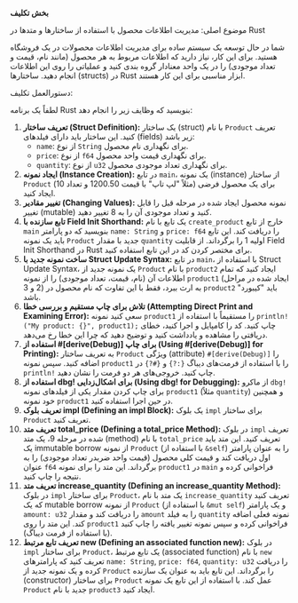 **بخش تکلیف**

موضوع اصلی: مدیریت اطلاعات محصول با استفاده از ساختارها و متدها در Rust

شما در حال توسعه یک سیستم ساده برای مدیریت اطلاعات محصولات در یک فروشگاه هستید. برای این کار، نیاز دارید که اطلاعات مربوط به هر محصول (مانند نام، قیمت و تعداد موجودی) را در یک واحد معنادار گروه بندی کنید و عملیاتی را روی این اطلاعات انجام دهید. ساختارها (structs) در Rust ابزار مناسبی برای این کار هستند.

دستورالعمل تکلیف:

لطفاً یک برنامه Rust بنویسید که وظایف زیر را انجام دهد:

1. **تعریف ساختار (Struct Definition):** یک ساختار (struct) با نام `Product` تعریف کنید. این ساختار باید دارای فیلدهای (fields) زیر باشد:
   * `name`: از نوع `String` برای نگهداری نام محصول.
   * `price`: از نوع `f64` برای نگهداری قیمت واحد محصول.
   * `quantity`: از نوع `u32` برای نگهداری تعداد موجودی محصول.
2. **ایجاد نمونه (Instance Creation):** در تابع `main`، یک نمونه (instance) از ساختار `Product` برای یک محصول فرضی (مثلاً "لپ تاپ" با قیمت 1200.50 و تعداد 10) ایجاد کنید.
3. **تغییر مقادیر (Changing Values):** نمونه محصول ایجاد شده در مرحله قبل را قابل تغییر (mutable) کنید و تعداد موجودی آن را به 8 تغییر دهید.
4. **تابع سازنده با Field Init Shorthand:** یک تابع با نام `create_product` خارج از تابع `main` بنویسید که دو پارامتر `name: String` و `price: f64` را دریافت کند. این تابع باید یک نمونه `Product` جدید با مقدار `quantity` اولیه 1 را برگرداند. از قابلیت Field Init Shorthand در Rust برای مختصر کردن کد در این تابع استفاده کنید.
5. **ساخت نمونه جدید با Struct Update Syntax:** در تابع `main`، با استفاده از Struct Update Syntax، یک نمونه جدید از `Product` با نام `product2` ایجاد کنید که تمام اطلاعات آن (نام، قیمت، تعداد موجودی) را از نمونه `product1` (ایجاد شده در مراحل 2 و 3) به ارث ببرد، فقط با این تفاوت که نام محصول در `product2` باید "کیبورد" باشد.
6. **تلاش برای چاپ مستقیم و بررسی خطا (Attempting Direct Print and Examining Error):** سعی کنید نمونه `product1` را مستقیماً با استفاده از `println!("My product: {}", product1);` چاپ کنید. کد را کامپایل و اجرا کنید، خطای دریافتی را مشاهده و یادداشت کنید و توضیح دهید که چرا این خطا رخ می‌دهد.
7. **استفاده از #[derive(Debug)] برای چاپ (Using #[derive(Debug)] for Printing):** به تعریف ساختار `Product` ویژگی (attribute) `#[derive(Debug)]` را اضافه کنید. سپس نمونه `product1` را با استفاده از فرمت‌های دیباگ `{:?}` و `{#?}` در `println!` چاپ کنید. خروجی‌های هر دو فرمت را نشان دهید.
8. **استفاده از dbg! برای اشکال‌زدایی (Using dbg! for Debugging):** از ماکرو `dbg!` برای چاپ کردن مقدار یکی از فیلدهای نمونه `product1` (مثلاً `quantity`) و همچنین خود نمونه `product1` در حین اجرا استفاده کنید.
9. **تعریف بلوک impl (Defining an impl Block):** یک بلوک `impl` برای ساختار `Product` تعریف کنید.
10. **تعریف متد total_price (Defining a total_price Method):** در بلوک `impl` تعریف شده در مرحله 9، یک متد (method) با نام `total_price` تعریف کنید. این متد باید یک immutable borrow از نمونه `Product` (با استفاده از `&self`) را به عنوان پارامتر اول دریافت کند و قیمت کلی محصول (قیمت واحد ضربدر تعداد موجودی) را به عنوان `f64` برگرداند. این متد را برای نمونه `product1` در `main` فراخوانی کرده و نتیجه را چاپ کنید.
11. **تعریف متد increase_quantity (Defining an increase_quantity Method):** در بلوک `impl` برای ساختار `Product`، یک متد با نام `increase_quantity` تعریف کنید که یک mutable borrow از نمونه `Product` (با استفاده از `&mut self`) و یک پارامتر `amount: u32` را دریافت کند و مقدار `amount` را به فیلد `quantity` نمونه فعلی اضافه کند. این متد را روی `product1` فراخوانی کرده و سپس نمونه تغییر یافته را چاپ کنید (با استفاده از فرمت دیباگ).
12. **تعریف تابع مرتبط new (Defining an associated function new):** در بلوک `impl` برای ساختار `Product`، یک تابع مرتبط (associated function) با نام `new` تعریف کنید که پارامترهای `name: String`, `price: f64`, `quantity: u32` را دریافت کرده و یک نمونه جدید از `Product` را برگرداند. این تابع باید به عنوان یک سازنده (constructor) برای ساختار `Product` عمل کند. با استفاده از این تابع یک نمونه `Product` جدید با نام `product3` ایجاد کنید.
